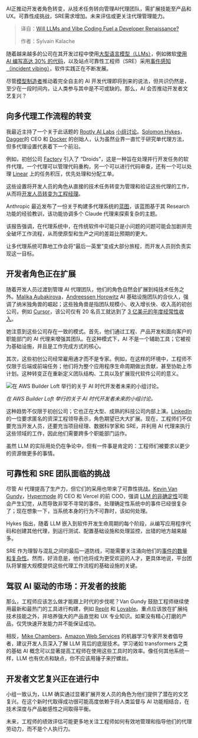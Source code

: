 
<!--
title: LLM和Vibe Coding能否点燃开发者文艺复兴？
cover: https://cdn.thenewstack.io/media/2025/06/00a6d108-acr_2588-1-scaled.jpg
summary: AI正推动开发者角色转变，从技术任务转向管理AI代理团队，需扩展技能至产品和UX。可靠性成挑战，SRE需求增加。未来评估或更关注代理管理能力。
-->

AI正推动开发者角色转变，从技术任务转向管理AI代理团队，需扩展技能至产品和UX。可靠性成挑战，SRE需求增加。未来评估或更关注代理管理能力。

> 译自：[Will LLMs and Vibe Coding Fuel a Developer Renaissance?](https://thenewstack.io/will-llms-and-vibe-coding-fuel-a-developer-renaissance/)
> 
> 作者：Sylvain Kalache

随着越来越多的公司在其开发过程中使用[大型语言模型（LLMs）](https://thenewstack.io/what-is-a-large-language-model/)，例如微软[使用 AI 编写高达 30% 的代码](https://techcrunch.com/2025/04/29/microsoft-ceo-says-up-to-30-of-the-companys-code-was-written-by-ai)，以及站点可靠性工程师（SRE）采用[事件感知（incident vibing）](https://thenewstack.io/vibe-coding-is-here-but-are-you-ready-for-incident-vibing)，软件实践正在不断发展。

尽管[模型制造者](https://www.inc.com/joe-procopio/anthropics-ceo-said-all-code-will-be-ai-generated-in-a-year/91163367?utm_source=chatgpt.com)推动着完全自主的 AI 开发代理即将到来的说法，但共识仍然是，至少在一段时间内，让人类参与其中是不可或缺的。那么，AI 会否推动开发者文艺复兴？

## 向多代理工作流程的转变

我最近主持了一个关于此话题的 [Rootly AI Labs](https://labs.rootly.ai/) [小组讨论](https://lu.ma/ki58hev3)。[Solomon Hykes](https://thenewstack.io/solomon-hykes-dagger-brings-the-promise-of-docker-to-ci-cd/)，[Dagger](https://dagger.io/)的 CEO 和 [Docker](https://www.docker.com/?utm_content=inline+mention) 的创始人，认为虽然业界一直忙于研究单代理方法，但多代理设置代表着下一个前沿。

例如，初创公司 [Factory](https://www.factory.ai/) 引入了 “Droids”，这是一种旨在处理并行开发任务的软件代理。一个代理可以管理代码重构，另一个可以进行代码审查，还有一个可以处理 [Linear](https://thenewstack.io/anti-agile-project-tracker-linear-the-latest-to-take-on-jira/) 上的任务积压，优先处理和分配工单。

这些设置将开发人员的角色从直接的技术任务转变为管理和验证这些代理的工作，从而将[开发人员转变为工程经理](https://thenewstack.io/ai-will-steal-developer-jobs-but-not-how-you-think/)。

Anthropic 最近发布了一份关于构建多代理系统的[蓝图](https://www.anthropic.com/engineering/built-multi-agent-research-system)，该蓝图基于其 Research 功能的经验教训，该功能协调多个 Claude 代理来探索复杂的主题。

该报告强调，在代理系统中，在传统软件中可能只是小问题的问题可能会加剧并完全破坏工作流程，从而使原型和生产之间的差距比预期的更大。

让多代理系统可靠地工作会将“最后一英里”变成大部分旅程，而开发人员则负责实现这一目标。

## 开发者角色正在扩展

随着开发人员过渡到管理 AI 代理团队，他们的角色自然会扩展到纯技术任务之外。[Malika Aubakirova](https://www.linkedin.com/in/malika-aubakirova-54759984/)，[Andreessen Horowitz](https://a16z.com/) AI 基础设施团队的合伙人，强调了纳米独角兽的崛起；这些独角兽是指团队规模小、收入增长快、收入高的初创公司，例如 [Cursor](https://thenewstack.io/5-ways-cursor-ai-sets-the-standard-for-ai-coding-assistance/)，该公司仅有 20 名员工就达到了 [3 亿美元的年度经常性收入](https://www.fastcompany.com/91322491/ai-coding-tools-could-bring-us-the-one-employee-unicorn)。

她注意到这些公司存在一致的模式。首先，他们通过工程、产品开发和面向客户的职能部门的 AI 代理来增强其团队。在这种模式下，AI 不是一个辅助工具；它被视为基础设施，并且是工作完成方式的核心。

其次，这些初创公司经常雇用通才而不是专家。例如，在这样的环境中，工程师不仅限于后端或前端任务；他们将为整个应用程序生命周期做出贡献，甚至协助上市计划。这种转变正在重新定义团队结构、工具以及扩展现代软件公司的意义。

![在 AWS Builder Loft 举行的关于 AI 时代开发者未来的小组讨论。](https://cdn.thenewstack.io/media/2025/06/332ff6e2-unnamed-1-1024x683.jpg)

*在 AWS Builder Loft 举行的关于 AI 时代开发者未来的小组讨论。*

这种趋势不仅限于初创公司；它也正在大型、成熟的科技公司内部上演。[LinkedIn](https://thenewstack.io/5-lessons-from-linkedins-first-foray-into-genai-development/) 的一位要求匿名的资深工程领导表示，角色期望已大大扩展。现在，工程师们不仅要充当开发人员，还要充当项目经理、数据科学家和 SRE，并利用 AI 代理来执行这些领域的工作，因此他们需要跨多个职能部门运作。

虽然 LLM 的实际用处仍在争论中，但有一件事是肯定的：工程师们被要求以更少的资源做更多的事情。

## 可靠性和 SRE 团队面临的挑战

尽管 AI 代理提高了生产力，但它们的采用也带来了可靠性挑战。[Kevin Van Gundy](https://www.linkedin.com/in/kevinvangundy/)，[Hypermode](http://hypermode.com) 的 CEO 和 Vercel 的前 COO，强调 [LLM 的非确定性](https://rootly.com/humans-of-reliability/kaspar-von-grunberg#the-limits-of-llms-for-reliability-and-automation)可能会产生幻觉，从而导致非常不寻常的事件。处理确定性系统中的事件已经很复杂了；现在想象一下，当系统本身的行为不可靠时，该如何处理。

Hykes 指出，随着 LLM 嵌入到软件开发生命周期的每个阶段，从编写应用程序代码和创建其他代理，到运行测试、配置基础设施和处理监控，出错的地方越来越多。

SRE 作为理智与混乱之间的最后一道防线，可能需要关注涌向他们的[事件的数量和复杂性](https://leaddev.com/software-quality/ai-assisted-coding-incident-magnet)。然而，好消息是，他们也将成为更受欢迎的人才，更具体地说，平台团队将掌握大规模提供这些代理工作流程的基础设施的关键。

## 驾驭 AI 驱动的市场：开发者的技能

那么，工程师应该怎么做才能跟上时代的步伐呢？Van Gundy 鼓励工程师继续使用最新和最热门的工具进行构建，例如 [Replit](https://replit.com/) 和 [Lovable](https://lovable.dev/)。重点应该放在扩展纯技术技能之外，并培养强大的产品直觉和 UX 专业知识。如果没有精心打磨的产品，仅凭快速开发能力并不能保证成功。

相反，[Mike Chambers](https://www.linkedin.com/in/mikegchambers)，[Amazon Web Services](https://aws.amazon.com/?utm_content=inline+mention) 的机器学习专家开发者倡导者，建议开发人员深入了解 LLM 背后的底层技术。学习诸如 transformers 之类的基础 AI 概念可以显著提高工程师在使用这些工具时的效率。像任何其他系统一样，LLM 也有优点和缺点，你不应该用锤子来拧螺丝。

## 开发者文艺复兴正在进行中

小组一致认为，LLM 确实通过显著扩展开发人员的角色为他们提供了潜在的文艺复兴。在这个新时代取得成功很可能高度依赖于将人类监督与 AI 功能相结合，在技术深度与产品敏感性之间取得平衡。

未来，工程师的绩效评估可能更多地关注工程师如何有效地管理和指导他们的代理劳动力，而不是个人执行力。